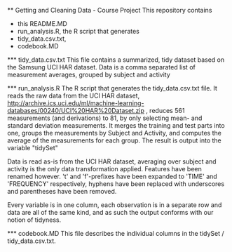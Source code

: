 ** Getting and Cleaning Data - Course Project
This repository contains 
- this README.MD
- run_analysis.R, the R script that generates 
- tidy_data.csv.txt, 
- codebook.MD


*** tidy_data.csv.txt
This file contains a summarized, tidy dataset based on the Samsung UCI HAR dataset.
Data is a comma separated list of measurement averages, grouped by subject and activity

*** run_analysis.R
The R script that generates the tidy_data.csv.txt file.
It reads the raw data from the UCI HAR dataset, http://archive.ics.uci.edu/ml/machine-learning-databases/00240/UCI%20HAR%20Dataset.zip
, reduces 561 measurements (and derivations) to 81, by only selecting mean- and standard deviation measurements. It merges the training
and test parts into one, groups the measurements by Subject and Activity, and computes the 
average of the measurements for each group. The result is output into the variable "tidySet"

Data is read as-is from the UCI HAR dataset, averaging over subject and activity is the only data transformation applied.
Features have been renamed however. 't' and 'f'-prefixes have been expanded to 'TIME' and 'FREQUENCY' respectively, 
hyphens have been replaced with underscores and parentheses have been removed.

Every variable is in one column, each observation is in a separate row and data are all of the same kind, and as such the output
conforms with our notion of tidyness.

*** codebook.MD
This file describes the individual columns in the tidySet / tidy_data.csv.txt.